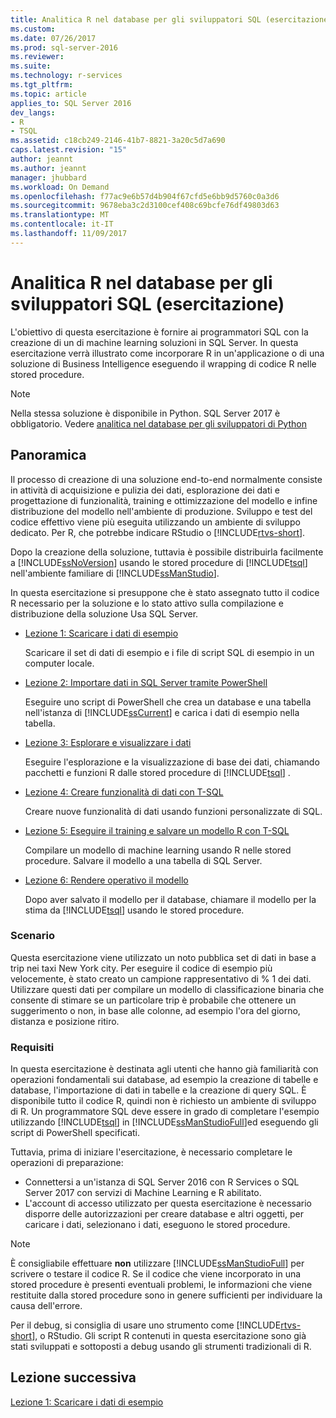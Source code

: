 ```yaml
---
title: Analitica R nel database per gli sviluppatori SQL (esercitazione) | Documenti Microsoft
ms.custom: 
ms.date: 07/26/2017
ms.prod: sql-server-2016
ms.reviewer: 
ms.suite: 
ms.technology: r-services
ms.tgt_pltfrm: 
ms.topic: article
applies_to: SQL Server 2016
dev_langs:
- R
- TSQL
ms.assetid: c18cb249-2146-41b7-8821-3a20c5d7a690
caps.latest.revision: "15"
author: jeannt
ms.author: jeannt
manager: jhubbard
ms.workload: On Demand
ms.openlocfilehash: f77ac9e6b57d4b904f67cfd5e6bb9d5760c0a3d6
ms.sourcegitcommit: 9678eba3c2d3100cef408c69bcfe76df49803d63
ms.translationtype: MT
ms.contentlocale: it-IT
ms.lasthandoff: 11/09/2017
---
```

# <a name="in-database-r-analytics-for-sql-developers-tutorial"></a>Analitica R nel database per gli sviluppatori SQL (esercitazione)

L'obiettivo di questa esercitazione è fornire ai programmatori SQL con la creazione di un di machine learning soluzioni in SQL Server. In questa esercitazione verrà illustrato come incorporare R in un'applicazione o di una soluzione di Business Intelligence eseguendo il wrapping di codice R nelle stored procedure.

> [!NOTE]
> 
> Nella stessa soluzione è disponibile in Python. SQL Server 2017 è obbligatorio. Vedere [analitica nel database per gli sviluppatori di Python](../tutorials/sqldev-in-database-python-for-sql-developers.md)

## <a name="overview"></a>Panoramica

Il processo di creazione di una soluzione end-to-end normalmente consiste in attività di acquisizione e pulizia dei dati, esplorazione dei dati e progettazione di funzionalità, training e ottimizzazione del modello e infine distribuzione del modello nell'ambiente di produzione. Sviluppo e test del codice effettivo viene più eseguita utilizzando un ambiente di sviluppo dedicato. Per R, che potrebbe indicare RStudio o [!INCLUDE[rtvs-short](../../includes/rtvs-short-md.md)].

Dopo la creazione della soluzione, tuttavia è possibile distribuirla facilmente a [!INCLUDE[ssNoVersion](../../includes/ssnoversion-md.md)] usando le stored procedure di [!INCLUDE[tsql](../../includes/tsql-md.md)] nell'ambiente familiare di [!INCLUDE[ssManStudio](../../includes/ssmanstudio-md.md)].

In questa esercitazione si presuppone che è stato assegnato tutto il codice R necessario per la soluzione e lo stato attivo sulla compilazione e distribuzione della soluzione Usa SQL Server.

- [Lezione 1: Scaricare i dati di esempio](../tutorials/sqldev-download-the-sample-data.md)

    Scaricare il set di dati di esempio e i file di script SQL di esempio in un computer locale.

- [Lezione 2: Importare dati in SQL Server tramite PowerShell](../r/sqldev-import-data-to-sql-server-using-powershell.md)

    Eseguire uno script di PowerShell che crea un database e una tabella nell'istanza di [!INCLUDE[ssCurrent](../../includes/sscurrent-md.md)] e carica i dati di esempio nella tabella.

- [Lezione 3: Esplorare e visualizzare i dati](../tutorials/sqldev-explore-and-visualize-the-data.md)

    Eseguire l'esplorazione e la visualizzazione di base dei dati, chiamando pacchetti e funzioni R dalle stored procedure di [!INCLUDE[tsql](../../includes/tsql-md.md)] .

- [Lezione 4: Creare funzionalità di dati con T-SQL](../tutorials/sqldev-create-data-features-using-t-sql.md)

    Creare nuove funzionalità di dati usando funzioni personalizzate di SQL.
  
-   [Lezione 5: Eseguire il training e salvare un modello R con T-SQL](../r/sqldev-train-and-save-a-model-using-t-sql.md)

    Compilare un modello di machine learning usando R nelle stored procedure. Salvare il modello a una tabella di SQL Server.
  
-   [Lezione 6: Rendere operativo il modello](../tutorials/sqldev-operationalize-the-model.md)

    Dopo aver salvato il modello per il database, chiamare il modello per la stima da [!INCLUDE[tsql](../../includes/tsql-md.md)] usando le stored procedure.

### <a name="scenario"></a>Scenario

Questa esercitazione viene utilizzato un noto pubblica set di dati in base a trip nei taxi New York city. Per eseguire il codice di esempio più velocemente, è stato creato un campione rappresentativo di % 1 dei dati. Utilizzare questi dati per compilare un modello di classificazione binaria che consente di stimare se un particolare trip è probabile che ottenere un suggerimento o non, in base alle colonne, ad esempio l'ora del giorno, distanza e posizione ritiro.

### <a name="requirements"></a>Requisiti

In questa esercitazione è destinata agli utenti che hanno già familiarità con operazioni fondamentali sui database, ad esempio la creazione di tabelle e database, l'importazione di dati in tabelle e la creazione di query SQL. È disponibile tutto il codice R, quindi non è richiesto un ambiente di sviluppo di R. Un programmatore SQL deve essere in grado di completare l'esempio utilizzando [!INCLUDE[tsql](../../includes/tsql-md.md)] in [!INCLUDE[ssManStudioFull](../../includes/ssmanstudiofull-md.md)]ed eseguendo gli script di PowerShell specificati.

Tuttavia, prima di iniziare l'esercitazione, è necessario completare le operazioni di preparazione:

- Connettersi a un'istanza di SQL Server 2016 con R Services o SQL Server 2017 con servizi di Machine Learning e R abilitato.
- L'account di accesso utilizzato per questa esercitazione è necessario disporre delle autorizzazioni per creare database e altri oggetti, per caricare i dati, selezionano i dati, eseguono le stored procedure.

> [!NOTE]
> È consigliabile effettuare **non** utilizzare [!INCLUDE[ssManStudioFull](../../includes/ssmanstudiofull-md.md)] per scrivere o testare il codice R. Se il codice che viene incorporato in una stored procedure è presenti eventuali problemi, le informazioni che viene restituite dalla stored procedure sono in genere sufficienti per individuare la causa dell'errore.
> 
> Per il debug, si consiglia di usare uno strumento come [!INCLUDE[rtvs-short](../../includes/rtvs-short-md.md)], o RStudio. Gli script R contenuti in questa esercitazione sono già stati sviluppati e sottoposti a debug usando gli strumenti tradizionali di R.

## <a name="next-lesson"></a>Lezione successiva

[Lezione 1: Scaricare i dati di esempio](../tutorials/sqldev-download-the-sample-data.md)
